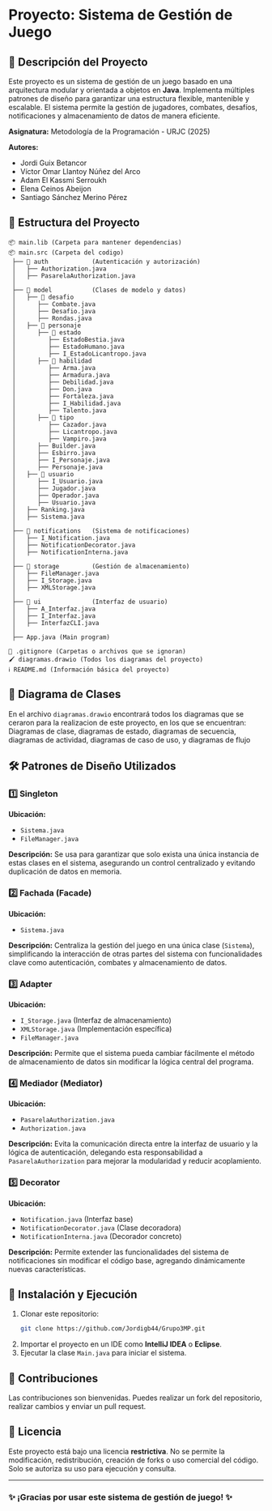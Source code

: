 # Proyecto: Sistema de Gestión de Juego

## 📌 Descripción del Proyecto
Este proyecto es un sistema de gestión de un juego basado en una arquitectura modular y orientada a objetos en **Java**. Implementa múltiples patrones de diseño para garantizar una estructura flexible, mantenible y escalable. El sistema permite la gestión de jugadores, combates, desafíos, notificaciones y almacenamiento de datos de manera eficiente.

**Asignatura:** Metodología de la Programación - URJC (2025)

**Autores:**
- Jordi Guix Betancor
- Víctor Omar Llantoy Núñez del Arco
- Adam El Kassmi Serroukh
- Elena Ceinos Abeijon
- Santiago Sánchez Merino Pérez

## 📂 Estructura del Proyecto
```
📦 main.lib (Carpeta para mantener dependencias)
📦 main.src (Carpeta del codigo)
 ├── 📁 auth            (Autenticación y autorización)
 │   ├── Authorization.java
 │   ├── PasarelaAuthorization.java
 │
 ├── 📁 model           (Clases de modelo y datos)
 │   ├── 📁 desafio
 │      ├── Combate.java
 │      ├── Desafio.java
 │      ├── Rondas.java
 │   ├── 📁 personaje
 │      ├── 📁 estado
 │         ├── EstadoBestia.java
 │         ├── EstadoHumano.java
 │         ├── I_EstadoLicantropo.java
 │      ├── 📁 habilidad
 │         ├── Arma.java
 │         ├── Armadura.java
 │         ├── Debilidad.java
 │         ├── Don.java
 │         ├── Fortaleza.java
 │         ├── I_Habilidad.java
 │         ├── Talento.java
 │      ├── 📁 tipo
 │         ├── Cazador.java
 │         ├── Licantropo.java
 │         ├── Vampiro.java
 │      ├── Builder.java
 │      ├── Esbirro.java
 │      ├── I_Personaje.java
 │      ├── Personaje.java
 │   ├── 📁 usuario
 │      ├── I_Usuario.java
 │      ├── Jugador.java
 │      ├── Operador.java
 │      ├── Usuario.java
 │   ├── Ranking.java
 │   ├── Sistema.java
 │
 ├── 📁 notifications   (Sistema de notificaciones)
 │   ├── I_Notification.java
 │   ├── NotificationDecorator.java
 │   ├── NotificationInterna.java
 │
 ├── 📁 storage         (Gestión de almacenamiento)
 │   ├── FileManager.java
 │   ├── I_Storage.java
 │   ├── XMLStorage.java
 │
 ├── 📁 ui              (Interfaz de usuario)
 │   ├── A_Interfaz.java
 │   ├── I_Interfaz.java
 │   ├── InterfazCLI.java
 │
 ├── App.java (Main program)

📄 .gitignore (Carpetas o archivos que se ignoran)
🖌️ diagramas.drawio (Todos los diagramas del proyecto)
ℹ️ README.md (Información básica del proyecto)
```

## 📌 Diagrama de Clases
En el archivo `diagramas.drawio` encontrará todos los diagramas que se ceraron para la realizacion de este proyecto, en los que se encuentran: Diagramas de clase, diagramas de estado, diagramas de secuencia, diagramas de actividad, diagramas de caso de uso, y diagramas de flujo

## 🛠 Patrones de Diseño Utilizados

### 1️⃣ **Singleton** 
**Ubicación:** 
- `Sistema.java`
- `FileManager.java`

**Descripción:** 
Se usa para garantizar que solo exista una única instancia de estas clases en el sistema, asegurando un control centralizado y evitando duplicación de datos en memoria.

### 2️⃣ **Fachada (Facade)** 
**Ubicación:** 
- `Sistema.java`

**Descripción:** 
Centraliza la gestión del juego en una única clase (`Sistema`), simplificando la interacción de otras partes del sistema con funcionalidades clave como autenticación, combates y almacenamiento de datos.

### 3️⃣ **Adapter** 
**Ubicación:** 
- `I_Storage.java` (Interfaz de almacenamiento)
- `XMLStorage.java` (Implementación específica)
- `FileManager.java`

**Descripción:** 
Permite que el sistema pueda cambiar fácilmente el método de almacenamiento de datos sin modificar la lógica central del programa.

### 4️⃣ **Mediador (Mediator)** 
**Ubicación:** 
- `PasarelaAuthorization.java`
- `Authorization.java`

**Descripción:** 
Evita la comunicación directa entre la interfaz de usuario y la lógica de autenticación, delegando esta responsabilidad a `PasarelaAuthorization` para mejorar la modularidad y reducir acoplamiento.

### 5️⃣ **Decorator** 
**Ubicación:** 
- `Notification.java` (Interfaz base)
- `NotificationDecorator.java` (Clase decoradora)
- `NotificationInterna.java` (Decorador concreto)

**Descripción:** 
Permite extender las funcionalidades del sistema de notificaciones sin modificar el código base, agregando dinámicamente nuevas características.

## 🚀 Instalación y Ejecución
1. Clonar este repositorio:
   ```bash
   git clone https://github.com/Jordigb44/Grupo3MP.git
   ```
2. Importar el proyecto en un IDE como **IntelliJ IDEA** o **Eclipse**.
3. Ejecutar la clase `Main.java` para iniciar el sistema.

## 📌 Contribuciones
Las contribuciones son bienvenidas. Puedes realizar un fork del repositorio, realizar cambios y enviar un pull request.

## 📜 Licencia
Este proyecto está bajo una licencia **restrictiva**. No se permite la modificación, redistribución, creación de forks o uso comercial del código. Solo se autoriza su uso para ejecución y consulta.

---
### ✨ ¡Gracias por usar este sistema de gestión de juego! ✨

